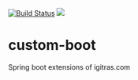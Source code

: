 [![Build Status](https://travis-ci.org/pubnub/java.svg?branch=master)](https://travis-ci.org/pubnub/java)
<a href="https://gitter.im/igitras/Lobby?source=badge"><img src="https://badges.gitter.im/igitras/igitras.svg"/></a>

# custom-boot
Spring boot extensions of igitras.com


